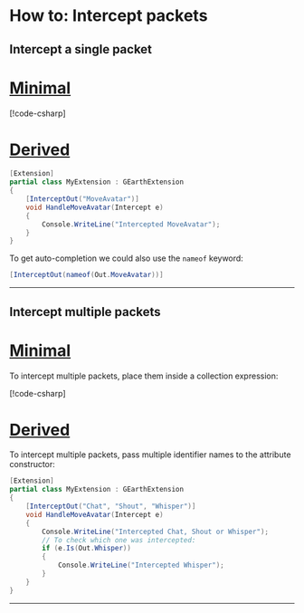 # How to: Intercept packets

## Intercept a single packet

# [Minimal](#tab/minimal)

[!code-csharp[](~/src/examples/packets/minimal/Program.cs?name=intercept-single-identifier)]

# [Derived](#tab/derived)

```csharp
[Extension]
partial class MyExtension : GEarthExtension
{
    [InterceptOut("MoveAvatar")]
    void HandleMoveAvatar(Intercept e)
    {
        Console.WriteLine("Intercepted MoveAvatar");
    }
}
```

To get auto-completion we could also use the `nameof` keyword:
```csharp
[InterceptOut(nameof(Out.MoveAvatar))]
```

---

## Intercept multiple packets

# [Minimal](#tab/minimal)

To intercept multiple packets, place them inside a collection expression:

[!code-csharp[](~/src/examples/packets/minimal/Program.cs?name=intercept-multiple-identifiers)]

# [Derived](#tab/derived)

To intercept multiple packets, pass multiple identifier names to the attribute constructor:

```csharp
[Extension]
partial class MyExtension : GEarthExtension
{
    [InterceptOut("Chat", "Shout", "Whisper")]
    void HandleMoveAvatar(Intercept e)
    {
        Console.WriteLine("Intercepted Chat, Shout or Whisper");
        // To check which one was intercepted:
        if (e.Is(Out.Whisper))
        {
            Console.WriteLine("Intercepted Whisper");
        }
    }
}
```

---
